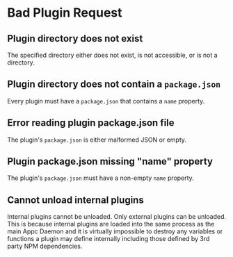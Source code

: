 # Bad Plugin Request

## Plugin directory does not exist

The specified directory either does not exist, is not accessible, or is not a directory.

## Plugin directory does not contain a `package.json`

Every plugin must have a `package.json` that contains a `name` property.

## Error reading plugin package.json file

The plugin's `package.json` is either malformed JSON or empty.

## Plugin package.json missing "name" property

The plugin's `package.json` must have a non-empty `name` property.

## Cannot unload internal plugins

Internal plugins cannot be unloaded. Only external plugins can be unloaded. This is because internal
plugins are loaded into the same process as the main Appc Daemon and it is virtually impossible to
destroy any variables or functions a plugin may define internally including those defined by 3rd
party NPM dependencies.
